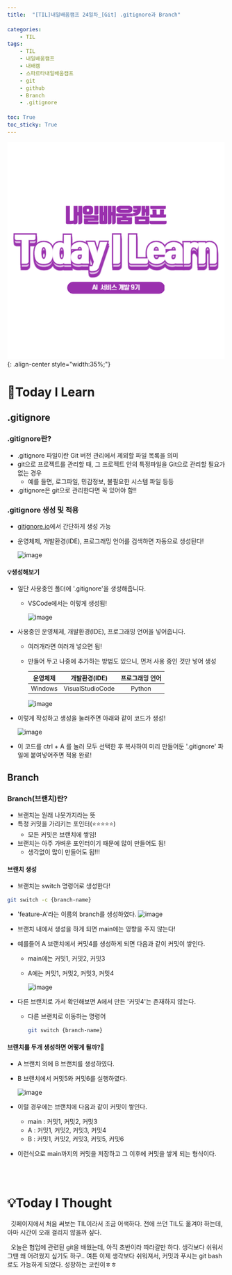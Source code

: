 ```yaml
---
title:  "[TIL]내일배움캠프 24일차_[Git] .gitignore과 Branch" 

categories: 
    - TIL
tags: 
    - TIL
    - 내일배움캠프
    - 내배캠
    - 스파르타내일배움캠프
    - git
    - github
    - Branch
    - .gitignore

toc: True
toc_sticky: True
---
```


![TIL](/assets/images/TIL2.png){: .align-center style="width:35%;"}


# 👀Today I Learn
## .gitignore
### .gitignore란?
- .gitignore 파일이란 Git 버전 관리에서 제외할 파일 목록을 의미
- git으로 프로젝트를 관리할 때, 그 프로젝트 안의 특정파일을 Git으로 관리할 필요가 없는 경우
  - 예를 들면, 로그파일, 민감정보, 불필요한 시스템 파일 등등
- .gitignore은 git으로 관리한다면 꼭 있어야 함!!

### .gitignore 생성 및 적용
- [gitignore.io](http://gitignore.io)에서 간단하게 생성 가능
- 운영체제, 개발환경(IDE), 프로그래밍 언어를 검색하면 자동으로 생성된다!

    ![image](https://github.com/user-attachments/assets/1e227bc0-5537-4e90-93bc-82a840764d81)


#### 💡생성해보기

- 일단 사용중인 폴더에 '.gitignore'을 생성해줍니다.
  - VSCode에서는 이렇게 생성됨!
  
    ![image](https://github.com/user-attachments/assets/831815c6-ceac-4b1e-bba8-9a8d42723301)


- 사용중인 운영체제, 개발환경(IDE), 프로그래밍 언어을 넣어줍니다.
  - 여러개라면 여러개 넣으면 됨!
  - 만들어 두고 나중에 추가하는 방법도 있으니, 먼저 사용 중인 것만 넣어 생성
  
    |운영체제|개발환경(IDE)|프로그래밍 언어|
    |:---:|:---:|:---:|
    |Windows|VisualStudioCode|Python|

    ![image](https://github.com/user-attachments/assets/bb16833e-347a-4f1c-af9d-ace322d88e5c)


- 이렇게 작성하고 생성을 눌러주면 아래와 같이 코드가 생성!

    ![image](https://github.com/user-attachments/assets/a914d0ca-12f6-4f1c-8591-0c096b4e247f)

- 이 코드를 ctrl + A 를 눌러 모두 선택한 후 복사하여 미리 만들어둔 '.gitignore' 파일에 붙여넣어주면 적용 완료!



## Branch
### Branch(브랜치)란?
- 브랜치는 원래 나뭇가지라는 뜻
- 특정 커밋을 가리키는 포인터(⭐⭐⭐⭐⭐)
  - 모든 커밋은 브랜치에 쌓임!
- 브랜치는 아주 가벼운 포인터이기 때문에 많이 만들어도 됨!
  - 생각없이 많이 만들어도 됨!!!

#### 브랜치 생성
- 브랜치는 switch 명령어로 생성한다!

```Bash
git switch -c {branch-name}
```
- 'feature-A'라는 이름의 branch를 생성하였다.
    ![image](https://github.com/user-attachments/assets/368b6f61-362c-45f6-b2f3-223e081b65d0)

- 브랜치 내에서 생성을 하게 되면 main에는 영향을 주지 않는다!
- 예를들어 A 브랜치에서 커밋4를 생성하게 되면 다음과 같이 커밋이 쌓인다.
  - main에는 커밋1, 커밋2, 커밋3
  - A에는 커밋1, 커밋2, 커밋3, 커밋4

    ![image](https://github.com/user-attachments/assets/c0cd1a7b-70fb-4c09-9b48-06daeea6f256)

- 다른 브랜치로 가서 확인해보면 A에서 만든 '커밋4'는 존재하지 않는다.
  - 다른 브랜치로 이동하는 명령어
    ```Bash
    git switch {branch-name}
    ```

#### 브랜치를 두개 생성하면 어떻게 될까?🤔
- A 브랜치 외에 B 브랜치를 생성하였다.
- B 브랜치에서 커밋5와 커밋6를 실행하였다.

  ![image](https://github.com/user-attachments/assets/f2217615-999d-47d6-a5d3-33492c4f2fa4)

- 이럴 경우에는 브랜치에 다음과 같이 커밋이 쌓인다.
  - main : 커밋1, 커밋2, 커밋3
  - A : 커밋1, 커밋2, 커밋3, 커밋4
  - B : 커밋1, 커밋2, 커밋3, 커밋5, 커밋6
- 이런식으로 main까지의 커밋을 저장하고 그 이후에 커밋을 쌓게 되는 형식이다.

<br>
<br>

# 💡Today I Thought

&nbsp; 깃페이지에서 처음 써보는 TIL이라서 조금 어색하다. 전에 쓰던 TIL도 옮겨야 하는데, 아마 시간이 오래 걸리지 않을까 싶다.

&nbsp; 오늘은 협업에 관련된 git을 배웠는데, 아직 초반이라 따라갈만 하다. 생각보다 쉬워서 그땐 왜 어려웠지 싶기도 하구.. 여튼 이제 생각보다 쉬워져서, 커밋과 푸시는 git bash로도 가능하게 되었다. 성장하는 코린이ㅎㅎ

